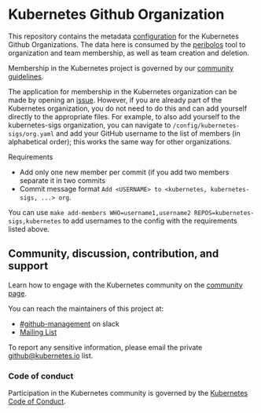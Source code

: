 # Kubernetes Github Organization

This repository contains the metadata [configuration](/config) for the Kubernetes Github
Organizations. The data here is consumed by the
[peribolos](https://git.k8s.io/test-infra/prow/cmd/peribolos)
tool to organization and team membership, as well as team creation and deletion.

Membership in the Kubernetes project is governed by our
[community guidelines](https://git.k8s.io/community/community-membership.md).

The application for membership in the Kubernetes organization can be made by opening an [issue](https://github.com/kubernetes/org/issues/new?assignees=&labels=area%2Fgithub-membership&template=membership.yml&title=REQUEST%3A+New+membership+for+%3Cyour-GH-handle%3E).
However, if you are already part of the Kubernetes organization, you do not need to do this and can add yourself directly to the appropriate files.
For example, to also add yourself to the kubernetes-sigs organization, you can navigate to `/config/kubernetes-sigs/org.yaml` and add your GitHub username to the list of members (in alphabetical order); this works the same way for other organizations.

Requirements

* Add only one new member per commit (if you add two members separate it in two commits
* Commit message format `Add <USERNAME> to <kubernetes, kubernetes-sigs, ...> org`. 

You can use `make add-members WHO=username1,username2 REPOS=kubernetes-sigs,kubernetes` to add usernames
to the config with the requirements listed above.

## Community, discussion, contribution, and support

Learn how to engage with the Kubernetes community on the
[community page](http://kubernetes.io/community/).

You can reach the maintainers of this project at:

- [#github-management](https://kubernetes.slack.com/messages/github-management) on slack
- [Mailing List](https://groups.google.com/forum/#!forum/kubernetes-sig-contribex)

To report any sensitive information, please email the private github@kubernetes.io list.

### Code of conduct

Participation in the Kubernetes community is governed by the
[Kubernetes Code of Conduct](code-of-conduct.md).
